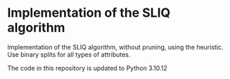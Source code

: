 # Implementation of the SLIQ algorithm

Implementation of the SLIQ algorithm, without pruning, using the heuristic.
Use binary splits for all types of attributes.

The code in this repository is updated to Python 3.10.12
